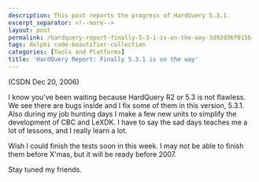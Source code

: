 ```yaml
---
description: This post reports the progress of HardQuery 5.3.1.
excerpt_separator: <!--more-->
layout: post
permalink: /hardquery-report-finally-5-3-1-is-on-the-way-3d92d36f015b
tags: delphi code-beautifier-collection
categories: [Tools and Platforms]
title: 'HardQuery Report: Finally 5.3.1 is on the way'
---
```

(CSDN Dec 20, 2006)

I know you've been waiting because HardQuery R2 or 5.3 is not flawless. We see there are bugs inside and I fix some of them in this version, 5.3.1. Also during my job hunting days I make a few new units to simplify the development of CBC and LeXDK. I have to say the sad days teaches me a lot of lessons, and I really learn a lot.

Wish I could finish the tests soon in this week. I may not be able to finish them before X'mas, but it will be ready before 2007.

Stay tuned my friends.
<!--more-->